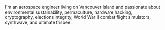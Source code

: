 I'm an aerospace engineer living on Vancouver Island and passionate about environmental sustainability, permaculture, hardware hacking, cryptography, elections integrity, World War II combat flight simulators, synthwave, and ultimate frisbee.
